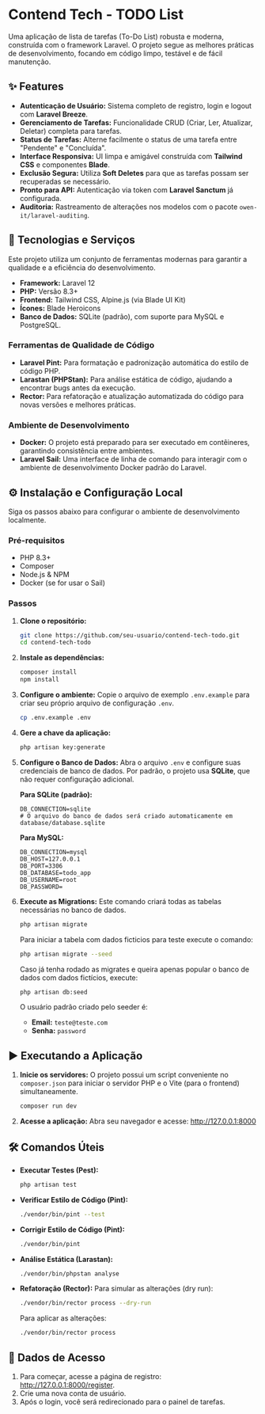 # Contend Tech - TODO List

Uma aplicação de lista de tarefas (To-Do List) robusta e moderna, construída com o framework Laravel. O projeto segue as melhores práticas de desenvolvimento, focando em código limpo, testável e de fácil manutenção.

## ✨ Features

- **Autenticação de Usuário:** Sistema completo de registro, login e logout com **Laravel Breeze**.
- **Gerenciamento de Tarefas:** Funcionalidade CRUD (Criar, Ler, Atualizar, Deletar) completa para tarefas.
- **Status de Tarefas:** Alterne facilmente o status de uma tarefa entre "Pendente" e "Concluída".
- **Interface Responsiva:** UI limpa e amigável construída com **Tailwind CSS** e componentes **Blade**.
- **Exclusão Segura:** Utiliza **Soft Deletes** para que as tarefas possam ser recuperadas se necessário.
- **Pronto para API:** Autenticação via token com **Laravel Sanctum** já configurada.
- **Auditoria:** Rastreamento de alterações nos modelos com o pacote `owen-it/laravel-auditing`.

## 🚀 Tecnologias e Serviços

Este projeto utiliza um conjunto de ferramentas modernas para garantir a qualidade e a eficiência do desenvolvimento.

- **Framework:** Laravel 12
- **PHP:** Versão 8.3+
- **Frontend:** Tailwind CSS, Alpine.js (via Blade UI Kit)
- **Ícones:** Blade Heroicons
- **Banco de Dados:** SQLite (padrão), com suporte para MySQL e PostgreSQL.

### Ferramentas de Qualidade de Código

- **Laravel Pint:** Para formatação e padronização automática do estilo de código PHP.
- **Larastan (PHPStan):** Para análise estática de código, ajudando a encontrar bugs antes da execução.
- **Rector:** Para refatoração e atualização automatizada do código para novas versões e melhores práticas.

### Ambiente de Desenvolvimento

- **Docker:** O projeto está preparado para ser executado em contêineres, garantindo consistência entre ambientes.
- **Laravel Sail:** Uma interface de linha de comando para interagir com o ambiente de desenvolvimento Docker padrão do Laravel.

## ⚙️ Instalação e Configuração Local

Siga os passos abaixo para configurar o ambiente de desenvolvimento localmente.

### Pré-requisitos

- PHP 8.3+
- Composer
- Node.js & NPM
- Docker (se for usar o Sail)

### Passos

1.  **Clone o repositório:**
    ```bash
    git clone https://github.com/seu-usuario/contend-tech-todo.git
    cd contend-tech-todo
    ```

2.  **Instale as dependências:**
    ```bash
    composer install
    npm install
    ```

3.  **Configure o ambiente:**
    Copie o arquivo de exemplo `.env.example` para criar seu próprio arquivo de configuração `.env`.
    ```bash
    cp .env.example .env
    ```

4.  **Gere a chave da aplicação:**
    ```bash
    php artisan key:generate
    ```

5.  **Configure o Banco de Dados:**
    Abra o arquivo `.env` e configure suas credenciais de banco de dados. Por padrão, o projeto usa **SQLite**, que não requer configuração adicional.

    **Para SQLite (padrão):**
    ```dotenv
    DB_CONNECTION=sqlite
    # O arquivo do banco de dados será criado automaticamente em database/database.sqlite
    ```

    **Para MySQL:**
    ```dotenv
    DB_CONNECTION=mysql
    DB_HOST=127.0.0.1
    DB_PORT=3306
    DB_DATABASE=todo_app
    DB_USERNAME=root
    DB_PASSWORD=
    ```

6.  **Execute as Migrations:**
    Este comando criará todas as tabelas necessárias no banco de dados.
    ```bash
    php artisan migrate
    ```
    Para iniciar a tabela com dados ficticios para teste execute o comando:
    ```bash
    php artisan migrate --seed
    ```
    Caso já tenha rodado as migrates e queira apenas popular o banco de dados com dados fictícios, execute:
    ```bash
    php artisan db:seed
    ```
    O usuário padrão criado pelo seeder é:
    - **Email:** `teste@teste.com`
    - **Senha:** `password`

## ▶️ Executando a Aplicação

1.  **Inicie os servidores:**
    O projeto possui um script conveniente no `composer.json` para iniciar o servidor PHP e o Vite (para o frontend) simultaneamente.
    ```bash
    composer run dev
    ```

2.  **Acesse a aplicação:**
    Abra seu navegador e acesse: http://127.0.0.1:8000

## 🛠️ Comandos Úteis

- **Executar Testes (Pest):**
  ```bash
  php artisan test
  ```

- **Verificar Estilo de Código (Pint):**
  ```bash
  ./vendor/bin/pint --test
  ```

- **Corrigir Estilo de Código (Pint):**
  ```bash
  ./vendor/bin/pint
  ```

- **Análise Estática (Larastan):**
  ```bash
  ./vendor/bin/phpstan analyse
  ```

- **Refatoração (Rector):**
  Para simular as alterações (dry run):
  ```bash
  ./vendor/bin/rector process --dry-run
  ```
  Para aplicar as alterações:
  ```bash
  ./vendor/bin/rector process
  ```

## 🔑 Dados de Acesso

1.  Para começar, acesse a página de registro: http://127.0.0.1:8000/register.
2.  Crie uma nova conta de usuário.
3.  Após o login, você será redirecionado para o painel de tarefas.
